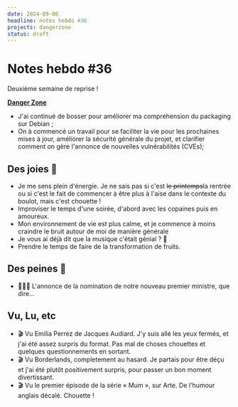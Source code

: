 ```yaml
---
date: 2024-09-06
headline: notes hebdo #36
projects: dangerzone
status: draft
---
```


# Notes hebdo #36

Deuxième semaine de reprise !

**[Danger Zone](https://dangerzone.rocks/)**

- J'ai continué de bosser pour améliorer ma compréhension du packaging sur Debian ;
- On à commencé un travail pour se faciliter la vie pour les prochaines mises à jour, améliorer la sécurité générale du projet, et clarifier comment on gère l'annonce de nouvelles vulnérabilités (CVEs);

## Des joies 🤗

- Je me sens plein d'énergie. Je ne sais pas si c'est ~~le printemps~~la rentrée ou si c'est le fait de commencer à être plus à l'aise dans le contexte du boulot, mais c'est chouette !
- Improviser le temps d'une soirée, d'abord avec les copaines puis en amoureux.
- Mon environnement de vie est plus calme, et je commence à moins craindre le bruit autour de moi de manière générale
- Je vous ai déjà dit que la musique c'était génial ? 📎
- Prendre le temps de faire de la transformation de fruits.

## Des peines 😬

- 🤦🏼‍♂️ L'annonce de la nomination de notre nouveau premier ministre, que dire...

## Vu, Lu, etc

- 🎬 Vu Emilia Perrez de Jacques Audiard. J'y suis allé les yeux fermés, et j'ai été assez surpris du format. Pas mal de choses chouettes et quelques questionnements en sortant.
- 🎬 Vu Borderlands, completement au hasard. Je partais pour être déçu et j'ai été plutôt positivement surpris, pour passer un bon moment divertissant.
- 🎬 Vu le premier épisode de la série « Mum », sur Arte. De l'humour anglais décalé. Chouette !
